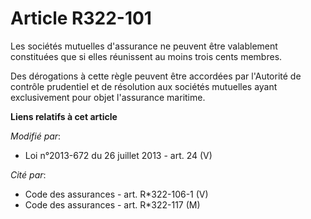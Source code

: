 # Article R322-101

Les sociétés mutuelles d'assurance ne peuvent être valablement constituées que si elles réunissent au moins trois cents
membres. 

Des dérogations à cette règle peuvent être accordées par l'Autorité de contrôle prudentiel et de résolution aux sociétés
mutuelles ayant exclusivement pour objet l'assurance maritime.

**Liens relatifs à cet article**

_Modifié par_:

  - Loi n°2013-672 du 26 juillet 2013 - art. 24 (V)

_Cité par_:

  - Code des assurances - art. R*322-106-1 (V)
  - Code des assurances - art. R*322-117 (M)
